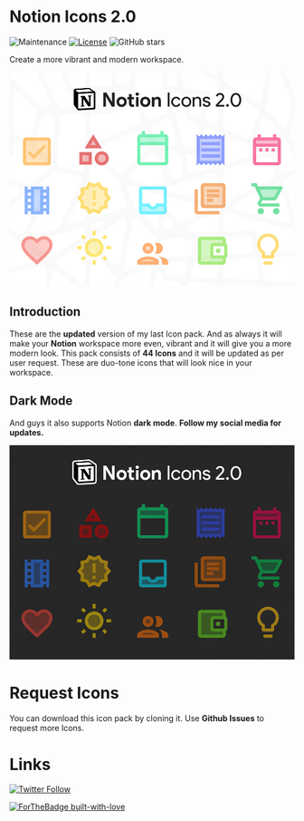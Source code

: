 # Notion Icons 2.0
![Maintenance](https://img.shields.io/badge/Maintained%3F-yes-green.svg) [![License](https://img.shields.io/badge/License-Apache%202.0-blue.svg)](https://opensource.org/licenses/Apache-2.0)
![GitHub stars](https://img.shields.io/github/stars/vyshnav2255/Notion-Icons-2.0?style=social)


Create a more vibrant and modern workspace.

![alt text](/9998.jpg "Notion Icons 2.0")

## **Introduction**

These are the **updated** version of my last Icon pack. And as always it will make your **Notion** workspace more even, vibrant and it will give you a more modern look. This pack consists of **44 Icons** and it will be updated as per user request. These are duo-tone icons that will look nice in your workspace.

## **Dark Mode**

And guys it also supports Notion **dark mode**. **Follow my social media for updates.**

![alt text](/9998-1.jpg "Notion Icons 2.0")

# **Request Icons**
You can download this icon pack by cloning it.
Use **Github Issues** to request more Icons.

# **Links**
[![Twitter Follow](https://img.shields.io/twitter/follow/_vyshnav_?style=for-the-badge&logo=twitter&color=1da1f2)](https://www.twitter.com/_vyshnav_)


[![ForTheBadge built-with-love](http://ForTheBadge.com/images/badges/built-with-love.svg)](https://vyshnav.netlify.app/)